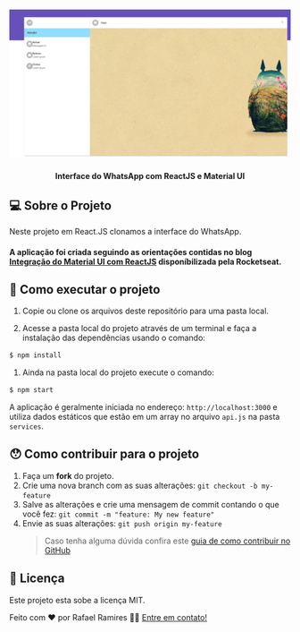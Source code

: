 <h1 align="center">
    <img alt="WhatsApp" title="" src="./src/assets/banner.png" />
</h1>

<h4 align="center"> 
	Interface do WhatsApp com ReactJS e Material UI
</h4>

<p align="center">
	
## 💻 Sobre o Projeto
Neste projeto em React.JS clonamos a interface do WhatsApp.

#### A aplicação foi criada seguindo as orientações contidas no blog [Integração do Material UI com ReactJS](https://blog.rocketseat.com.br/react-material-ui/) disponíbilizada pela Rocketseat.

## 🚀 Como executar o projeto

1. Copie ou clone os arquivos deste repositório para uma pasta local.

2. Acesse a pasta local do projeto através de um terminal e faça a instalação das dependências usando o comando:

```sh
$ npm install
```

1. Ainda na pasta local do projeto execute o comando:

```sh
$ npm start
```

A aplicação é geralmente iniciada no endereço: `http://localhost:3000` e utiliza dados estáticos que estão em um array no arquivo `api.js` na pasta `services`.

## 😯 Como contribuir para o projeto

1. Faça um **fork** do projeto.
2. Crie uma nova branch com as suas alterações: `git checkout -b my-feature`
3. Salve as alterações e crie uma mensagem de commit contando o que você fez: `git commit -m "feature: My new feature"`
4. Envie as suas alterações: `git push origin my-feature`
   > Caso tenha alguma dúvida confira este [guia de como contribuir no GitHub](https://github.com/firstcontributions/first-contributions)

## 📝 Licença

Este projeto esta sobe a licença MIT.

Feito com ❤️ por Rafael Ramires 👋🏽 [Entre em contato!](https://www.linkedin.com/in/rafael-ramires-791aa378/)
